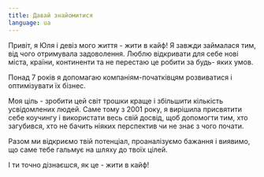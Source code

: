```yaml
---
title: Давай знайомитися
language: ua
---
```


<p class='mb-8'>Привіт, я Юля і <span class='text-caveat'>девіз мого життя - жити в кайф!</span> Я завжди
займалася тим, від чого отримувала задоволення. Люблю відкривати для себе нові
міста, країни, континенти та не перестаю це робити за будь- яких умов.</p>

<p class='mb-6.5'><span class='text-caveat'>Понад 7 років</span> я допомагаю компаніям-початківцям розвиватися і оптимізувати їх бізнес.</p>

<p class='mb-8'>Моя ціль - зробити цей світ трошки краще і збільшити кількість <span class='text-caveat'>усвідомлених
людей.</span> Саме тому з 2001 року, я вирішила присвятити себе коучингу і використати
весь свій досвід, щоб допомогти тим, хто загубився, хто не бачить ніяких
перспектив чи не знає з чого почати.</p>

<p>Разом ми відкриємо твій потенціал, проаналізуємо бажання і виявимо, що саме тебе
гальмує на шляху до твоїх цілей. </p>
<p><span class='text-caveat'>І ти точно дізнаєшся, як це - жити в кайф!</span></p>
